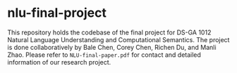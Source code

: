 # nlu-final-project

This repository holds the codebase of the final project for DS-GA 1012 Natural Language Understanding and Computational Semantics. The project is done collaboratively by Bale Chen, Corey Chen, Richen Du, and Manli Zhao. Please refer to ``NLU-final-paper.pdf`` for contact and detailed information of our research project.
